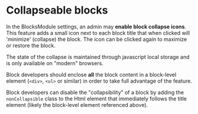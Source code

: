 # Collapseable blocks

In the BlocksModule settings, an admin may **enable block collapse icons**. This feature adds a small icon next to each
block title that when clicked will 'minimize' (collapse) the block. The icon can be clicked again to maximize or restore
the block.

The state of the collapse is maintained through javascript local storage and is only available on "modern" browsers.

Block developers should enclose **all** the block content in a block-level element (`<div>`, `<ul>` or similar) in order
to take full advantage of the feature.

Block developers can disable the "collapsibility" of a block by adding the `nonCollapsible` class to the Html element
that immediately follows the title element (likely the block-level element referenced above).
